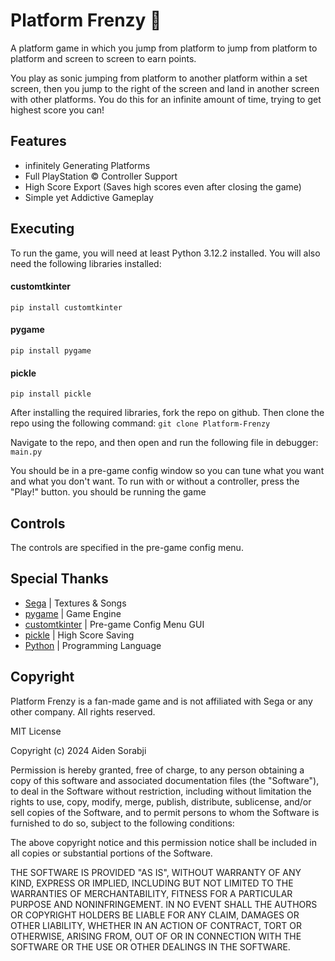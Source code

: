 # Platform Frenzy 👾
A platform game in which you jump from platform to jump from platform to platform and screen to screen to earn points.

You play as sonic jumping from platform to another platform within a set screen, then you jump to the right of the screen and land in another screen with other platforms. You do this for an infinite amount of time, trying to get highest score you can!

## Features
- infinitely Generating Platforms
- Full PlayStation © Controller Support
- High Score Export (Saves high scores even after closing the game)
- Simple yet Addictive Gameplay

## Executing 
To run the game, you will need at least Python 3.12.2 installed. You will also need the following libraries installed:

#### customtkinter
`pip install customtkinter`

#### pygame
`pip install pygame`

#### pickle
`pip install pickle`

After installing the required libraries, fork the repo on github. Then clone the repo using the following command:
`git clone Platform-Frenzy`

Navigate to the repo, and then open and run the following file in debugger:
`main.py`

You should be in a pre-game config window so you can tune what you want and what you don't want. To run with or without a controller, press the "Play!" button. you should be running the game

## Controls
The controls are specified in the pre-game config menu.

## Special Thanks
- [Sega](https://www.sega.com) | Textures & Songs
- [pygame](https://www.pygame.org) | Game Engine
- [customtkinter](https://github.com/TomSchimansky/customtkinter) | Pre-game Config Menu GUI
- [pickle](https://docs.python.org/3/library/pickle.html) | High Score Saving
- [Python](https://www.python.org) | Programming Language

## Copyright
Platform Frenzy is a fan-made game and is not affiliated with Sega or any other company. 
All rights reserved.

MIT License

Copyright (c) 2024 Aiden Sorabji

Permission is hereby granted, free of charge, to any person obtaining a copy
of this software and associated documentation files (the "Software"), to deal
in the Software without restriction, including without limitation the rights
to use, copy, modify, merge, publish, distribute, sublicense, and/or sell
copies of the Software, and to permit persons to whom the Software is
furnished to do so, subject to the following conditions:

The above copyright notice and this permission notice shall be included in all
copies or substantial portions of the Software.

THE SOFTWARE IS PROVIDED "AS IS", WITHOUT WARRANTY OF ANY KIND, EXPRESS OR
IMPLIED, INCLUDING BUT NOT LIMITED TO THE WARRANTIES OF MERCHANTABILITY,
FITNESS FOR A PARTICULAR PURPOSE AND NONINFRINGEMENT. IN NO EVENT SHALL THE
AUTHORS OR COPYRIGHT HOLDERS BE LIABLE FOR ANY CLAIM, DAMAGES OR OTHER
LIABILITY, WHETHER IN AN ACTION OF CONTRACT, TORT OR OTHERWISE, ARISING FROM,
OUT OF OR IN CONNECTION WITH THE SOFTWARE OR THE USE OR OTHER DEALINGS IN THE
SOFTWARE.

